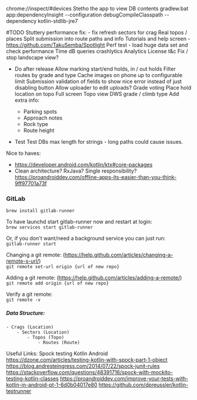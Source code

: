 chrome://inspect/#devices
Stetho the app to view DB contents
gradlew.bat app:dependencyInsight --configuration debugCompileClasspath  --dependency kotlin-stdlib-jre7

#TODO
Stuttery performance fix:
    - fix refresh sectors for crag
Real topos / places
Split submission into route paths and info
Tutorials and help screen - https://github.com/TakuSemba/Spotlight
Perf test - load huge data set and check performance
Time dB queries
crashlytics
Analytics
License t&c
Fix / stop landscape view?

- Do after release
Allow marking start/end holds, in / out holds
Filter routes by grade and type
Cache images on phone up to configurable limit
Submission validation of fields to show nice error instead of just disabling button
Allow uploader to edit uploads?
Grade voting
Place hold location on topo
Full screen Topo view
DWS grade / climb  type
Add extra info:
    - Parking spots
    - Approach notes
    - Rock type
    - Route height

- Test
Test DBs max length for strings - long paths could cause issues.

Nice to haves:
- https://developer.android.com/kotlin/ktx#core-packages
- Clean architecture? RxJava? Single responsibility?
https://proandroiddev.com/offline-apps-its-easier-than-you-think-9ff97701a73f

### GitLab
`brew install gitlab-runner`

To have launchd start gitlab-runner now and restart at login: <br />
`brew services start gitlab-runner`

Or, if you don't want/need a background service you can just run:<br />
`gitlab-runner start`

Changing a git remote: (https://help.github.com/articles/changing-a-remote-s-url/)<br />
`git remote set-url origin {url of new repo}`

Adding a git remote: (https://help.github.com/articles/adding-a-remote/)<br />
`git remote add origin {url of new repo}`

Verify a git remote:<br />
`git remote -v`


##### Data Structure:
```
- Crags (Location)
    - Sectors (Location)
        - Topos (Topo)
            - Routes (Route)
```

Useful Links:
Spock testing Kotlin Android
https://dzone.com/articles/testing-kotlin-with-spock-part-1-object
https://blog.andresteingress.com/2014/07/22/spock-junit-rules
https://stackoverflow.com/questions/48391716/spock-with-mockito-testing-kotlin-classes
https://proandroiddev.com/improve-your-tests-with-kotlin-in-android-pt-1-6d0b04017e80
https://github.com/dpreussler/kotlin-testrunner